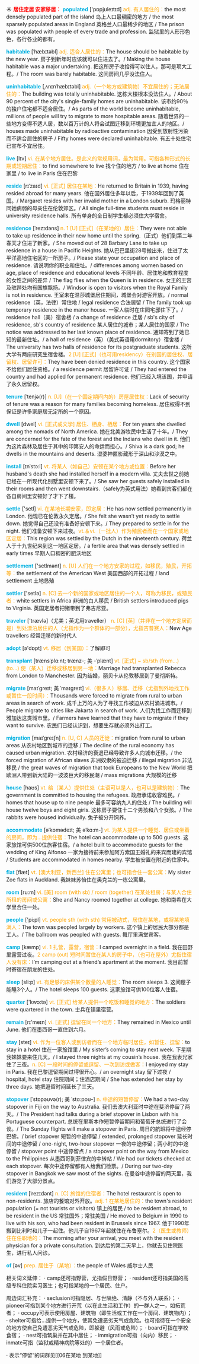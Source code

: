 ☀ <font color="red">**居住定居 安家移居：**</font>
<font color="sky blue">**populated**</font> ['pɒpjʊleɪtɪd]
<font color="orange">adj. 有人居住的：</font>the most densely populated part of the island 岛上人口最稠密的地方 / the most sparsely populated areas in England 英格兰人口最稀少的地区 / The prison was populated with people of every trade and profession. 监狱里的人形形色色，各行各业的都有。

<font color="sky blue">**habitable**</font> [ˈhæbɪtəbl]
<font color="orange">adj. 适合人居住的：</font>The house should be habitable by the new year. 房子到新年时应该就可以住进去了。/ Making the house habitable was a major undertaking. 把这所房子收拾得可以住人，那可是项大工程。/ The room was barely habitable. 这间房间几乎没法住人。
     
<font color="sky blue">**uninhabitable**</font> [ˌʌnɪnˈhæbɪtəbl]
<font color="orange">adj.（一个地方或建筑物）不宜居住的；无法居住的：</font>The building was totally uninhabitable. 这栋大楼根本没法住人。/ About 90 percent of the city's single-family homes are uninhabitable. 该市约90％的独户住宅都不适合居住。/ As parts of the world become uninhabitable, millions of people will try to migrate to more hospitable areas. 随着世界的一些地方变得不适人居，数以百万计的人将会试图迁移到环境更加宜人的地区。/ houses made uninhabitable by radioactive contamination 因受到放射性污染而不适合居住的房子 / Fifty homes were declared uninhabitable. 有五十处住宅已宣布不宜居住。

<font color="sky blue">**live**</font> [lɪv] 
<font color="orange">vi. 在某个地方居住。是此义的常规用词，最为常用。可指各种形式的长期或短期居住：</font>to find somewhere to live 找个住的地方 / to live at home 住在家里 / to live in Paris 住在巴黎
           
<font color="sky blue">**reside**</font> [rɪˈzaɪd]
<font color="orange">vi. [正式] 居住在某地：</font>He returned to Britain in 1939, having resided abroad for many years. 他在国外居住多年以后，于1939年回到了英国。/ Margaret resides with her invalid mother in a London suburb. 玛格丽特同她病弱的母亲住在伦敦郊区。/ All single full-time students must reside in university residence halls. 所有单身的全日制学生都必须住大学宿舍。
                
<font color="sky blue">**residence**</font> [ˈrezɪdəns]
<font color="orange">n. 1 [U] [正式]（在某地的）居住：</font>They were not able to take up residence in their new home until the spring.（正式）他们到第二年春天才住进了新家。/ She moved out of 28 Barbary Lane to take up residence in a house in Pacific Heights. 她从巴巴里街28号搬出来，住进了太平洋高地住宅区的一所房子。/ Please state your occupation and place of residence. 请说明你的职业和住址。/ differences among women based on age, place of residence and educational levels 不同年龄、居住地和教育程度的女性之间的差异 / The flag flies when the Queen is in residence. 女王的王宫及驻跸处均有国旗飘扬。/ Windsor is open to visitors when the Royal Family is not in residence. 王室未在温莎城堡居住期间，城堡会对游客开放。/ normal residence（英，法律）常住地 / legal residence 合法居留 / The family took up temporary residence in the manor house. 一家人临时在庄园宅邸住下了。/ residence hall（美）宿舍楼 / a change of residence 迁居 / sb's city of residence, sb's country of residence 某人居住的城市；某人居住的国家 / The notice was addressed to her last known place of residence. 通知寄到了她已知的最新住址。/ a hall of residence（英）（美式英语用dormitory）宿舍楼 / The university has two halls of residence for its postgraduate students. 这所大学有两座研究生宿舍楼。<font color="orange">2 [U] [正式]（也可用residency）在别国的居住权、居留权、居留许可：</font>They have been denied residence in this country. 这个国家不给他们居住资格。/ a residence permit 居留许可证 / They had entered the country and had applied for permanent residence. 他们已经入境该国，并申请了永久居留权。
           
<font color="sky blue">**tenure**</font> [ˈtenjə(r)]
<font color="orange">n. [U]（在一个固定期间内的）房屋居住权：</font>Lack of security of tenure was a reason for many families becoming homeless. 居住权得不到保证是许多家庭居无定所的一个原因。

<font color="sky blue">**dwell**</font> [dwel]
<font color="orange">vi. [正式或文学] 居住、栖身、栖居：</font>For ten years she dwelled among the nomads of North America. 她在北美游牧民中生活了十年。/ They are concerned for the fate of the forest and the Indians who dwell in it. 他们为这片森林及居住于其中的印第安人的命运而担心。/ Shiva is a dark god; he dwells in the mountains and deserts. 湿婆神匿影藏形于深山和沙漠之中。
           
<font color="sky blue">**install**</font> [ɪnˈstɔ:l]
<font color="orange">vt. 将某人（如自己）安顿在某个地方或位置：</font>Before her husband's death she had installed herself in a modern villa. 丈夫去世之前她已经在一所现代化别墅里安顿下来了。/ She saw her guests safely installed in their rooms and then went downstairs.（safely为英式用法）她看到宾客们都在各自房间里安顿好了才下了楼。

<font color="sky blue">**settle**</font> ['setl] 
<font color="orange">vi. 在某地长期安家，即定居：</font>He has now settled permanently in London. 他现已在伦敦永久定居。/ She felt she wasn’t yet ready to settle down. 她觉得自己还没有准备好安顿下来。/ They prepared to settle in for the night. 他们准备安顿下来过夜。<font color="orange">vt.＆vi.（一批人）作为殖民者而在一个国家或地区定居：</font>This region was settled by the Dutch in the nineteenth century. 荷兰人于十九世纪来到这一地区定居。/ a fertile area that was densely settled in early times 早期人口稠密的肥沃地区

<font color="sky blue">**settlement**</font> ['setlmənt] 
<font color="orange">n. [U] 人们在一个地方安家的过程，如移民，殖民，开拓等：</font>the settlement of the American West 美国西部的开拓过程 / land settlement 土地恳殖

<font color="sky blue">**settler**</font> ['setlə] 
<font color="orange">n. [C] 去一个新的国家或地区居住的一个人，可称为移民，或殖民者：</font>white settlers in Africa 非洲的白人移民 / British settlers introduced pigs to Virginia. 英国定居者把猪带到了弗吉尼亚。

<font color="sky blue">**traveler**</font> ['trævlə]（尤美；英尤用traveller）
<font color="orange">n. [C] [英]（并非在一个地方定居而是）到处漂泊居住的人（尤指作为一个群体的一部分），尤指吉普赛人：</font>New Age travellers 经常迁移的新时代人

<font color="sky blue">**adopt**</font> [ə'dɒpt] 
<font color="orange">vt. 移居（到某国）：</font>了解即可

<font color="sky blue">**transplant**</font> [trænsˈplɑ:nt; trænz-; 美 -ˈplænt]
<font color="orange">vt. [正式] ~ sb/sth (from…) (to…) 使（某人）迁移或移居到另一地：</font>Marriage had transplanted Rebecca from London to Manchester. 因为结婚，丽贝卡从伦敦移居到了曼彻斯特。
           
<font color="sky blue">**migrate**</font> [maɪˈgreɪt; 美 ˈmaɪgreɪt]
<font color="orange">vi.（很多人）移居、迁移（尤指到外地找工作或暂住一段时间）：</font>Thousands were forced to migrate from rural to urban areas in search of work. 成千上万的人为了寻找工作被迫从农村涌进城市。/ People migrate to cities like Jakarta in search of work. 人们为找工作而迁移到雅加达这类城市里。/ Farmers have learned that they have to migrate if they want to survive. 农民们已经认识到，想要生存就必须外出打工。
           
<font color="sky blue">**migration**</font> [maɪˈgreɪʃn]
<font color="orange">n. [U, C] 人员的迁徙：</font>migration from rural to urban areas 从农村地区到城市的迁移 / The decline of the rural economy has caused urban migration. 农村经济的衰退已经导致许多人向城市迁移。/ the forced migration of African slaves 非洲奴隶的被迫迁移 / illegal migration 非法移民 / the great waves of migration that took Europeans to the New World 把欧洲人带到新大陆的一波波巨大的移民潮 / mass migrations 大规模的迁移
 
<font color="sky blue">**house**</font> [haʊs] 
<font color="orange">vt. 给（某人）提供住处（主语可以是人，也可以是建筑物）：</font>The government is committed to housing the refugees. 政府承诺收容难民。/ homes that house up to nine people 最多可容纳九人的住处 / The building will house twelve boys and eight girls. 这栋房子要住十二个男孩和八个女孩。/ The rabbits were housed individually. 兔子被分开饲养。

<font color="sky blue">**accommodate**</font> [əˈkɒmədeɪt; 美 əˈkɑ:m-]
<font color="orange">vt. 为某人提供一个睡觉、居住或坐着的房间，即为…提供住宿：</font>The hotel can accommodate up to 500 guests. 这家旅馆可供500位旅客住宿。/ a hotel built to accommodate guests for the wedding of King Alfonso 一家为接待前来参加阿方索国王婚礼的来宾而建的宾馆 / Students are accommodated in homes nearby. 学生被安置在附近的住家中。

<font color="sky blue">**flat**</font> [flæt] 
<font color="orange">vt. [澳大利亚，新西兰] 住在公寓里；也可指合住一套公寓：</font>My sister Zoe flats in Auckland. 我妹妹苏怡住在奥克兰的一栋公寓里。

<font color="sky blue">**room**</font> [ru:m] 
<font color="orange">vi. [美] room (with sb) / room (together) 在某处租房；与某人合住所租的房间或公寓：</font>She and Nancy roomed together at college. 她和南希在大学里合住一处。

<font color="sky blue">**people**</font> ['pi:pl] 
<font color="orange">vt. people sth (with sth) 常用被动式，居住在某地，或将某地填满人：</font>The town was peopled largely by workers. 这个镇上的居民大部分都是工人。/ The ballroom was peopled with guests. 舞厅里满堂宾客。

<font color="sky blue">**camp**</font> [kæmp] 
<font color="orange">vi. 1 扎营，露营，宿营：</font>I camped overnight in a field. 我在田野里露营过夜。<font color="orange">2 camp (out) 短时间暂住在某人的房子中，（也可在屋外）尤指住宿人没有床：</font>I’m camping out at a friend’s apartment at the moment. 我目前暂时寄宿在朋友的住处。

<font color="sky blue">**sleep**</font> [sli:p] 
<font color="orange">vt. 有足够的床供某个数量的人睡觉：</font>The room sleeps 3. 这间屋子能睡3个人。/ The hotel sleeps 100 guests. 这家旅馆可供100位客人住宿。

<font color="sky blue">**quarter**</font> ['kwɔ:tə] 
<font color="orange">vt. [正式] 给某人提供一个吃饭和睡觉的地方：</font>The soldiers were quartered in the town. 士兵在镇里宿营。

<font color="sky blue">**remain**</font> [rɪ'meɪn] 
<font color="orange">vi. [正式] 逗留在同一个地方：</font>They remained in Mexico until June. 他们在墨西哥一直住到六月。

<font color="sky blue">**stay**</font> [steɪ] 
<font color="orange">vi. 作为一位客人或到访者而在一个地方临时居住，如暂住、逗留：</font>to stay in a hotel 住在一家旅馆里 / My sister’s coming to stay next week. 下星期我妹妹要来住几天。/ I stayed three nights at my cousin’s house. 我在我表兄家住了三夜。<font color="orange">n. [C] 一段时间的停留或逗留、一次到访或做客：</font>I enjoyed my stay in Paris. 我在巴黎逗留期间过得很开心。/ an overnight stay 留下过夜 / hospital, hotel stay 住院期间；住酒店期间 / She has extended her stay by three days. 她把逗留时间延长了三天。
         
<font color="sky blue">**stopover**</font> [ˈstɒpəʊvə(r); 美 ˈstɑ:poʊ-]
<font color="orange">n. 中途的短暂停留：</font>We had a two-day stopover in Fiji on the way to Australia. 我们去澳大利亚时中途在斐济停留了两天。/ The President had talks during a brief stopover in Lisbon with his Portuguese counterpart. 总统在里斯本作短暂停留期间和葡萄牙总统进行了会谈。/ The Sunday flights will make a stopover in Paris. 周日的航班将中途经停巴黎。/ brief stopover 短暂的中途停留 / extended, prolonged stopover 延长时间的中途停留 / one-night, two-hour stopover 一夜的中途停留；两小时的中途停留 / stopover point 中途停留点 / a stopover point on the way from Mexico to the Philippines 从墨西哥到菲律宾的中转站 / We had our tickets checked at each stopover. 每次中途停留都有人给我们检票。/ During our two-day stopover in Bangkok we saw most of the sights. 在曼谷中途停留的两天里，我们游览了大部分景点。

<font color="sky blue">**resident**</font> [ˈrezɪdənt]
<font color="orange">n. [C] 旅馆的住宿者：</font>The hotel restaurant is open to non-residents. 旅店的餐馆对外开放。<font color="orange">adj. 1 在某地居住的：</font>the town's resident population (= not tourists or visitors) 镇上的居民 / to be resident abroad, to be resident in the US 常驻国外；常驻美国 / He moved to Belgium in 1990 to live with his son, who had been resident in Brussels since 1967. 他于1990年搬到比利时和儿子一起住。他儿子自1967年起就住在布鲁塞尔。<font color="orange">2（医生或教师）住在任职地的：</font>The morning after your arrival, you meet with the resident physician for a private consultation. 到达后的第二天早上，你就去见住院医生，进行私人问诊。

<font color="sky blue">**of**</font> [əv] 
<font color="orange">prep. 居住于（某地）：</font>the people of Wales 威尔士人民 

相关词义延伸：
· camp还可指野营，尤指假日野营；
· resident还可指美国的高级专科住院实习医生；也可指某地的一个居民、住户。

周边词汇补充：
· seclusion可指隐居、与世隔绝、清静（不与外人联系）；
· pioneer可指到某个地方进行开荒（以在此生活和工作）的一群人之一，如拓荒者；
· occupy可表示使用房屋、建筑物（即生活或工作在一个房间、建筑物内）；
· shelter可指给…提供一个地方，使其免遭恶劣天气或危险。也可指待在一个安全的地方使自己免遭恶劣天气或危险，即躲避（风雨或危险）；
· board可指在学校食宿；
· nest可指筑巢并在其中居住；
· immigration可指（向内）移民；
· inmate可指（监狱或精神病院等处的）一个居住者。

· 表示“停留”的词群见[[06在某地 到某地]]
